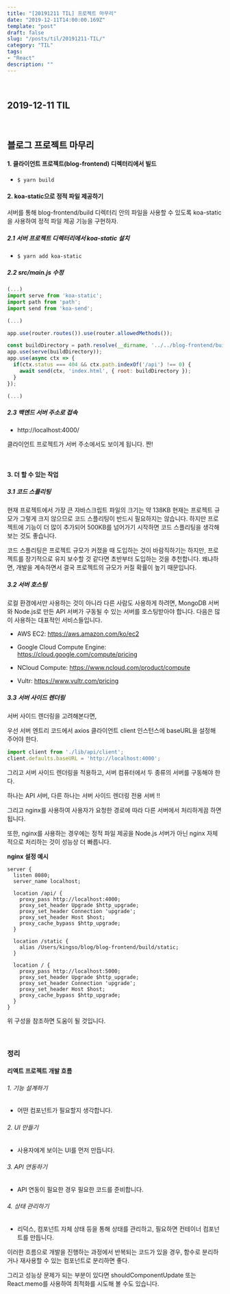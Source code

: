 ```yaml
---
title: "[20191211 TIL] 프로젝트 마무리"
date: "2019-12-11T14:00:00.169Z"
template: "post"
draft: false
slug: "/posts/til/20191211-TIL/"
category: "TIL"
tags:
- "React"
description: ""
---
```


<br>

## 2019-12-11 TIL

<br>

## 블로그 프로젝트 마무리

#### 1. 클라이언트 프로젝트(blog-frontend) 디렉터리에서 빌드

- `$ yarn build`

#### 2. koa-static으로 정적 파일 제공하기

서버를 통해 blog-frontend/build 디렉터리 안의 파일을 사용할 수 있도록 koa-static을 사용하여 정적 파일 제공 기능을 구현하자.

##### 2.1 서버 프로젝트 디렉터리에서 koa-static 설치

- `$ yarn add koa-static`

##### 2.2 src/main.js 수정

``` JavaScript
(...)
import serve from 'koa-static';
import path from 'path';
import send from 'koa-send';

(...)

app.use(router.routes()).use(router.allowedMethods());

const buildDirectory = path.resolve(__dirname, '../../blog-frontend/build');
app.use(serve(buildDirectory));
app.use(async ctx => {
  if(ctx.status === 404 && ctx.path.indexOf('/api') !== 0) {
    await send(ctx, 'index.html', { root: buildDirectory });
  }
});

(...)
```

##### 2.3 백엔드 서버 주소로 접속

- http://localhost:4000/

클라이언트 프로젝트가 서버 주소에서도 보이게 됩니다. 짠!

<br>

#### 3. 더 할 수 있는 작업

##### 3.1 코드 스플리팅

현재 프로젝트에서 가장 큰 자바스크립트 파일의 크기는 약 138KB
현재는 프로젝트 규모가 그렇게 크지 않으므로 코드 스플리팅이 반드시 필요하지는 않습니다. 하지만 프로젝트에 기능이 더 많이 추가되어 500KB를 넘어가기 시작하면 코드 스플리팅을 생각해 보는 것도 좋습니다.

코드 스플리팅은 프로젝트 규모가 커졌을 때 도입하는 것이 바람직하기는 하지만, 프로젝트를 장기적으로 유지 보수할 것 같다면 초반부터 도입하는 것을 추천합니다. 왜냐하면, 개발을 계속하면서 결국 프로젝트의 규모가 커질 확률이 높기 때문입니다.

##### 3.2 서버 호스팅

로컬 환경에서만 사용하는 것이 아니라 다른 사람도 사용하게 하려면, MongoDB 서버와 Node.js로 만든 API 서버가 구동될 수 있는 서버를 호스팅받아야 합니다. 다음은 많이 사용하는 대표적인 서비스들입니다.

- AWS EC2: https://aws.amazon.com/ko/ec2

- Google Cloud Compute Engine: https://cloud.google.com/compute/pricing

- NCloud Compute: https://www.ncloud.com/product/compute

- Vultr: https://www.vultr.com/pricing

##### 3.3 서버 사이드 렌더링

서버 사이드 렌더링을 고려해본다면,

우선 서버 엔트리 코드에서 axios 클라이언트 client 인스턴스에 baseURL을 설정해 주어야 한다.

``` JavaScript
import client from './lib/api/client';
client.defaults.baseURL = 'http://localhost:4000';
```

그리고 서버 사이드 렌더링을 적용하고, 서버 컴퓨터에서 두 종류의 서버를 구동해야 한다.

하나는 API 서버, 다른 하나는 서버 사이드 렌더링 전용 서버 !!

그리고 nginx를 사용하여 사용자가 요청한 경로에 따라 다른 서버에서 처리하게끔 하면 됩니다.

또한, nginx를 사용하는 경우에는 정적 파일 제공을 Node.js 서버가 아닌 nginx 자체적으로 처리하는 것이 성능상 더 빠릅니다.

**nginx 설정 예시**

```
server {
  listen 8080;
  server_name localhost;

  location /api/ {
    proxy_pass http://localhost:4000;
    proxy_set_header Upgrade $http_upgrade;
    proxy_set_header Connection 'upgrade';
    proxy_set_header Host $host;
    proxy_cache_bypass $http_upgrade;
  }

  location /static {
    alias /Users/kingso/blog/blog-frontend/build/static;
  }

  location / {
    proxy_pass http://localhost:5000;
    proxy_set_header Upgrade $http_upgrade;
    proxy_set_header Connection 'upgrade';
    proxy_set_header Host $host;
    proxy_cache_bypass $http_upgrade;
  }
}
```

위 구성을 참조하면 도움이 될 것입니다.

<br>

### 정리

#### 리액트 프로젝트 개발 흐름

###### 1. 기능 설계하기

  - 어떤 컴포넌트가 필요할지 생각합니다.

###### 2. UI 만들기

  - 사용자에게 보이는 UI를 먼저 만듭니다.

###### 3. API 연동하기

  - API 연동이 필요한 경우 필요한 코드를 준비합니다.

###### 4. 상태 관리하기

  - 리덕스, 컴포넌트 자체 상태 등을 통해 상태를 관리하고, 필요하면 컨테이너 컴포넌트를 만듭니다.

이러한 흐름으로 개발을 진행하는 과정에서 반복되는 코드가 있을 경우, 함수로 분리하거나 재사용할 수 있는 컴포넌트로 분리하면 좋다.

그리고 성능상 문제가 되는 부분이 있다면 shouldComponentUpdate 또는 React.memo를 사용하여 최적화를 시도해 볼 수도 있습니다.
